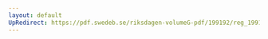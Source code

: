 ```yaml
---
layout: default
UpRedirect: https://pdf.swedeb.se/riksdagen-volumeG-pdf/199192/reg_199192/reg_199192_1032.pdf
---
```

